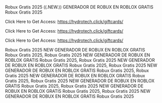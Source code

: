 Robux Gratis 2025 ((.NEW.)) GENERADOR DE ROBUX EN ROBLOX GRATIS Robux Gratis 2025

Click Here to Get Access: https://hydrotech.click/giftcards/

Click Here to Get Access: https://hydrotech.click/giftcards/

Click Here to Get Access: https://hydrotech.click/giftcards/

Robux Gratis 2025 NEW GENERADOR DE ROBUX EN ROBLOX GRATIS Robux Gratis 2025, Robux Gratis 2025 NEW GENERADOR DE ROBUX EN ROBLOX GRATIS Robux Gratis 2025, Robux Gratis 2025 NEW GENERADOR DE ROBUX EN ROBLOX GRATIS Robux Gratis 2025, Robux Gratis 2025 NEW GENERADOR DE ROBUX EN ROBLOX GRATIS Robux Gratis 2025, Robux Gratis 2025 NEW GENERADOR DE ROBUX EN ROBLOX GRATIS Robux Gratis 2025, Robux Gratis 2025 NEW GENERADOR DE ROBUX EN ROBLOX GRATIS Robux Gratis 2025, Robux Gratis 2025 NEW GENERADOR DE ROBUX EN ROBLOX GRATIS Robux Gratis 2025, Robux Gratis 2025 NEW GENERADOR DE ROBUX EN ROBLOX GRATIS Robux Gratis 2025
